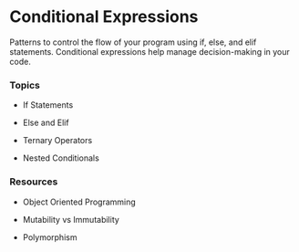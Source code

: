 # Conditional Expressions

Patterns to control the flow of your program using if, else, and elif statements. Conditional expressions help manage decision-making in your code.

### Topics

- If Statements

- Else and Elif

- Ternary Operators

- Nested Conditionals


### Resources

- Object Oriented Programming

- Mutability vs Immutability

- Polymorphism
